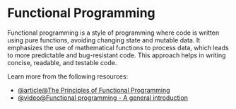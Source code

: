 # Functional Programming

Functional programming is a style of programming where code is written using pure functions, avoiding changing state and mutable data. It emphasizes the use of mathematical functions to process data, which leads to more predictable and bug-resistant code. This approach helps in writing concise, readable, and testable code.

Learn more from the following resources:

- [@article@The Principles of Functional Programming](https://www.freecodecamp.org/news/the-principles-of-functional-programming/)
- [@video@Functional programming - A general introduction](https://www.youtube.com/watch?v=8z_bUIl_uPo)